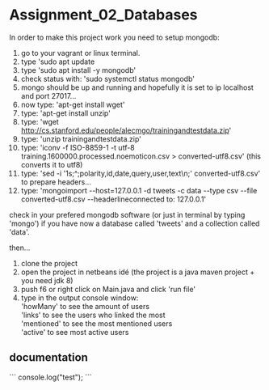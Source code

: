 # Assignment_02_Databases

In order to make this project work you need to setup mongodb:
1. go to your vagrant or linux terminal.
2. type 'sudo apt update
3. type 'sudo apt install -y mongodb'
4. check status with: 'sudo systemctl status mongodb'
5. mongo should be up and running and hopefully it is set to ip localhost and port 27017...
6. now type: 'apt-get install wget'
7. type: 'apt-get install unzip'
8. type: 'wget http://cs.stanford.edu/people/alecmgo/trainingandtestdata.zip'
9. type: 'unzip trainingandtestdata.zip'
10. type: 'iconv -f ISO-8859-1 -t utf-8 training.1600000.processed.noemoticon.csv > converted-utf8.csv' (this converts it to utf8)
11. type: 'sed -i '1s;^;polarity,id,date,query,user,text\n;' converted-utf8.csv' to prepare headers...
12. type: 'mongoimport --host=127.0.0.1 -d tweets -c data --type csv --file converted-utf8.csv --headerlineconnected to: 127.0.0.1'

check in your prefered mongodb software (or just in terminal by typing 'mongo') if you have now a database called 'tweets' and a collection called 'data'.


then...

1. clone the project
2. open the project in netbeans idé (the project is a java maven project + you need jdk 8)
3. push f6 or right click on Main.java and click 'run file'
4. type in the output console window:<br>
  'howMany' to see the amount of users<br>
  'links' to see the users who linked the most<br>
  'mentioned' to see the most mentioned users<br>
  'active' to see most active users
  
 
 
<h2>documentation</h2>
```
console.log("test");
```
